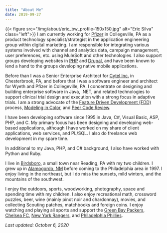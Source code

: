 ```yaml
---
title: "About Me"
date: 2019-09-27
---
```



{{< figure src="/img/about/eric_bw_profile-150x150.jpg" alt="Eric Silva" class="left">}}
I am currently working for [Pfizer](https://www.pfizer.com) in Collegeville, PA as a product technology specialist/strategist in the application engineering group within digital marketing. I am responsible for integrating various systems involved with channel and analytics data, campaign management, user preferences, etc. using MuleSoft and other technologies. I also support groups developing websites in [PHP](http://www.php.net) and [Drupal](https://drupal.org), and have been known to lend a hand to the groups developing native mobile applications.

Before than I was a Senior Enterprise Architect for [Cytel Inc.](http://www.cytel.com) in Chesterbrook, PA, and before that I was a software engineer and architect for Wyeth and Pfizer in Collegeville, PA. I concentrate on designing and building enterprise software in Java, .NET, and related technologies to support clinical trial design and execution with a strong focus in adaptive trials. I am a strong advocate of the [Feature Driven Development (FDD)](http://www.featuredrivendevelopment.com) process, [Modeling in Color](https://www.amazon.com/Java-Modeling-Color-UML-Enterprise/dp/013011510X), and [Peer Code Review](https://smartbear.com/product/collaborator/overview/).

I have been developing software since 1995 in Java, C#, Visual Basic, ASP, PHP, and C. My primary focus has been designing and developing web-based applications, although I have worked on my share of client applications, web services, and PL/SQL. I also do freelance web development in my spare time.

In additional to my Java, PHP, and C# background, I also have worked with Python and Ruby.

I live in [Birdsboro](https://en.wikipedia.org/wiki/Birdsboro,_Pennsylvania), a small town near Reading, PA with my two children. I grew up in [Alamogordo, NM](https://www.alamogordo.com) before coming to the Philadelphia area in 1997. I enjoy living in the northeast, but I do miss the sunsets, mild winters, and the mountains of the southwest.

I enjoy the outdoors, sports, woodworking, photography, space and spending time with my children. I also enjoy recreational math, crossword puzzles, beer, wine (mainly pinot noir and chardonnay), movies, and collecting Scouting patches, matchbooks and foreign coins. I enjoy watching and playing all sports and support the [Green Bay Packers](https://www.packers.com), [Chelsea FC](https://www.chelseafc.com), [New York Rangers](https://www.nhl.com/rangers/), and [Philadelphia Phillies](https://www.mlb.com/phillies).

*Last updated: October 6, 2020*
